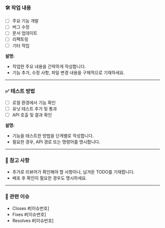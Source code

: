 ### 🛠 작업 내용  
- [ ] 주요 기능 개발  
- [ ] 버그 수정  
- [ ] 문서 업데이트  
- [ ] 리팩토링  
- [ ] 기타 작업  

**설명:**  
- 작업한 주요 내용을 간략하게 작성합니다.  
- 기능 추가, 수정 사항, 파일 변경 내용을 구체적으로 기재하세요.  

---

### ✅ 테스트 방법  
- [ ] 로컬 환경에서 기능 확인  
- [ ] 유닛 테스트 추가 및 통과  
- [ ] API 호출 및 결과 확인  

**설명:**  
- 기능을 테스트한 방법을 단계별로 작성합니다.  
- 필요한 경우, API 경로 또는 명령어를 명시합니다.  

---

### 🚩 참고 사항  
- 추가로 리뷰어가 확인해야 할 사항이나, 남겨둔 TODO를 기재합니다.  
- 배포 후 확인이 필요한 경우도 명시하세요.  

---

### 🎯 관련 이슈  
- Closes #[이슈번호]  
- Fixes #[이슈번호]  
- Resolves #[이슈번호]  
